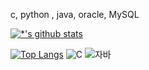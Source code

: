 <!--한줄로 써야하고 글자사이에 뛰어쓰기 하려면 %20 넣어야함-->
c, python , java, oracle, MySQL <br>

[![*'s github stats](https://github-readme-stats.vercel.app/api?username=eunSoft)](https://github.com/eunSoft)

[![Top Langs](https://github-readme-stats.vercel.app/api/top-langs/?username=eunSoft)](https://github.com/eunSoft/github-readme-stats)
![C](https://img.shields.io/badge/-C-123456?style=flat-square&logo=C&logoColor=black)
![자바](https://img.shields.io/badge/-자바-007396?style=flat&logo=Java&logoColor=ffffff)


